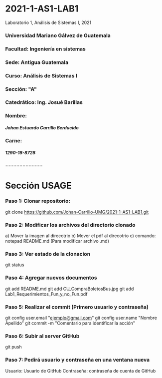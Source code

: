 # 2021-1-AS1-LAB1
Laboratorio 1, Análisis de Sistemas I, 2021

### Universidad Mariano Gálvez de Guatemala
### Facultad: Ingeniería en sistemas
### Sede: Antigua Guatemala
### Curso: Análisis de Sistemas I
### Sección: "A"
### Catedrático: Ing. Josué Barillas

### Nombre:
##### Johan Estuardo Carrillo Berducido
### Carne: 
##### 1290-18-8728


=============

Sección USAGE
=============
### Paso 1: Clonar repositorio:
git clone https://github.com/Johan-Carrillo-UMG/2021-1-AS1-LAB1.git

### Paso 2: Modificar los archivos del directorio clonado
a) Mover la imagen al direcotrio
b) Mover el pdf al direcotrio
c) comando: notepad README.md (Para modificar archivo .md)

### Paso 3: Ver estado de la clonacion
git status

### Paso 4: Agregar nuevos documentos
git add README.md
git add CU_CompraBoletosBus.jpg
git add Lab1_Requerimientos_Fun_y_no_Fun.pdf

### Paso 5: Realizar el commit (Primero usuario y contraseña)
git config user.email "ejemplo@gmail.com"
git config user.name "Nombre Apellido"
git commit -m "Comentario para identificar la acción"

### Paso 6: Subir al server GitHub
git push

### Paso 7: Pedirá usuario y contraseña en una ventana nueva
Usuario: Usuario de GitHub
Contraseña: contraseña de cuenta de GitHub
